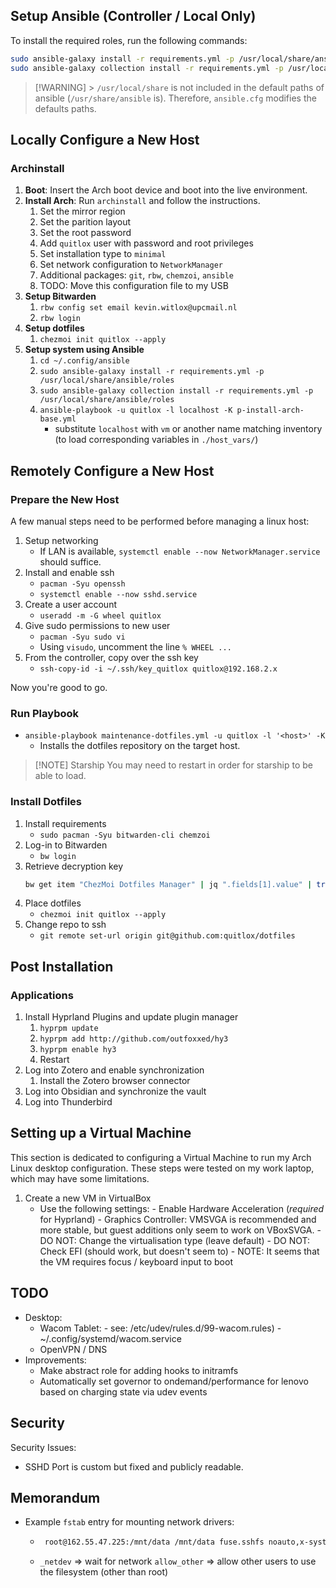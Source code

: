 
## Setup Ansible (Controller / Local Only)

To install the required roles, run the following commands:

```bash
sudo ansible-galaxy install -r requirements.yml -p /usr/local/share/ansible/roles
sudo ansible-galaxy collection install -r requirements.yml -p /usr/local/share/ansible/roles
```

> [!WARNING] > `/usr/local/share` is not included in the default paths of ansible (`/usr/share/ansible` is).
> Therefore, `ansible.cfg` modifies the defaults paths.

## Locally Configure a New Host

### Archinstall

1. **Boot**: Insert the Arch boot device and boot into the live environment.
1. **Install Arch**: Run `archinstall` and follow the instructions.
   1. Set the mirror region
   1. Set the parition layout
   1. Set the root password
   1. Add `quitlox` user with password and root privileges
   1. Set installation type to `minimal`
   1. Set network configuration to `NetworkManager`
   1. Additional packages: `git`, `rbw`, `chemzoi`, `ansible`
   1. TODO: Move this configuration file to my USB
1. **Setup Bitwarden**
   1. `rbw config set email kevin.witlox@upcmail.nl`
   1. `rbw login`
1. **Setup dotfiles**
   1. `chezmoi init quitlox --apply`
1. **Setup system using Ansible**
   1. `cd ~/.config/ansible`
   1. `sudo ansible-galaxy install -r requirements.yml -p /usr/local/share/ansible/roles`
   1. `sudo ansible-galaxy collection install -r requirements.yml -p /usr/local/share/ansible/roles`
   1. `ansible-playbook -u quitlox -l localhost -K p-install-arch-base.yml`
      - substitute `localhost` with `vm` or another name matching inventory (to load corresponding variables in `./host_vars/`)

## Remotely Configure a New Host

### Prepare the New Host

A few manual steps need to be performed before managing a linux host:

1. Setup networking
   - If LAN is available, `systemctl enable --now NetworkManager.service`
     should suffice.
1. Install and enable ssh
   - `pacman -Syu openssh`
   - `systemctl enable --now sshd.service`
1. Create a user account
   - `useradd -m -G wheel quitlox`
1. Give sudo permissions to new user
   - `pacman -Syu sudo vi`
   - Using `visudo`, uncomment the line `% WHEEL ...`
1. From the controller, copy over the ssh key
   - `ssh-copy-id -i ~/.ssh/key_quitlox quitlox@192.168.2.x`

Now you're good to go.

### Run Playbook

- `ansible-playbook maintenance-dotfiles.yml -u quitlox -l '<host>' -K`
  - Installs the dotfiles repository on the target host.

> [!NOTE] Starship
> You may need to restart in order for starship to be able to load.

### Install Dotfiles

1. Install requirements
   - `sudo pacman -Syu bitwarden-cli chemzoi`
1. Log-in to Bitwarden
   - `bw login`
1. Retrieve decryption key
   ```bash
   bw get item "ChezMoi Dotfiles Manager" | jq ".fields[1].value" | tr -d \" > ~/.ssh/.age_private_key.txt
   ```
1. Place dotfiles
   - `chezmoi init quitlox --apply`
1. Change repo to ssh
   - `git remote set-url origin git@github.com:quitlox/dotfiles`

## Post Installation

### Applications

1. Install Hyprland Plugins and update plugin manager
   1. `hyprpm update`
   1. `hyprpm add http://github.com/outfoxxed/hy3`
   1. `hyprpm enable hy3`
   1. Restart
1. Log into Zotero and enable synchronization
   1. Install the Zotero browser connector
1. Log into Obsidian and synchronize the vault
1. Log into Thunderbird

## Setting up a Virtual Machine

This section is dedicated to configuring a Virtual Machine to run my Arch
Linux desktop configuration. These steps were tested on my work laptop, which
may have some limitations. 

1. Create a new VM in VirtualBox
   - Use the following settings:
         - Enable Hardware Acceleration (*required* for Hyprland)
         - Graphics Controller: VMSVGA is recommended and more stable, but guest additions only seem to work on VBoxSVGA.
         - DO NOT: Change the virtualisation type (leave default)
         - DO NOT: Check EFI (should work, but doesn't seem to)
         - NOTE: It seems that the VM requires focus / keyboard input to boot

## TODO

- Desktop:
   - Wacom Tablet:
         - see: /etc/udev/rules.d/99-wacom.rules)
         - ~/.config/systemd/wacom.service
   - OpenVPN / DNS
- Improvements:
   - Make abstract role for adding hooks to initramfs
   - Automatically set governor to ondemand/performance for lenovo based on
   charging state via udev events

## Security

Security Issues:
- SSHD Port is custom but fixed and publicly readable.

## Memorandum

- Example `fstab` entry for mounting network drivers:
   * ```bash /etc/fstab
      root@162.55.47.225:/mnt/data /mnt/data fuse.sshfs noauto,x-systemd.automount,_netdev,user,idmap=user,follow_symlinks,identityfile=/home/quitlox/.ssh/key_hetzner,allow_other,default_permissions,uid=1000,gid=1000,entry_timeout=1800,attr_timeout=1800,reconnect 0 0
      ```
   * `_netdev` => wait for network
     `allow_other` => allow other users to use the filesystem (other than root)

